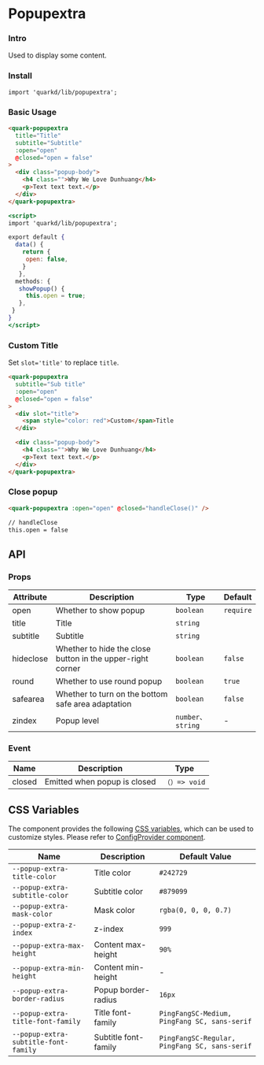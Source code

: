 # Popupextra

### Intro

Used to display some content.

### Install

```tsx
import 'quarkd/lib/popupextra';
```

### Basic Usage

```html
<quark-popupextra
  title="Title"
  subtitle="Subtitle"
  :open="open"
  @closed="open = false"
>
  <div class="popup-body">
    <h4 class="">Why We Love Dunhuang</h4>
    <p>Text text text.</p>
  </div>
</quark-popupextra>
```

```jsx
<script>
import 'quarkd/lib/popupextra';

export default {
  data() {
    return {
     open: false,
    }
   },
  methods: {
   showPopup() {
     this.open = true;
   },
 }
}
</script>
```

### Custom Title

Set `slot='title'` to replace `title`.

```html
<quark-popupextra
  subtitle="Sub title"
  :open="open"
  @closed="open = false"
>
  <div slot="title">
    <span style="color: red">Custom</span>Title
  </div>

  <div class="popup-body">
    <h4 class="">Why We Love Dunhuang</h4>
    <p>Text text text.</p>
  </div>
</quark-popupextra>
```

### Close popup

```html
<quark-popupextra :open="open" @closed="handleClose()" />

// handleClose
this.open = false
```

## API

### Props

| Attribute    | Description                      | Type      | Default          |
|--------------|----------------------------------|-----------|------------------|
| open         | Whether to show popup            | `boolean` | `require` |
| title        | Title                            | `string`  |
| subtitle     | Subtitle                         | `string`  |
| hideclose    | Whether to hide the close button in the upper-right corner | `boolean` | `false`|
| round        | Whether to use round popup       | `boolean` | `true` |
| safearea     | Whether to turn on the bottom safe area adaptation | `boolean` | `false`   |
| zindex       | Popup level                      | `number、string` | - |


### Event

| Name         | Description                      | Type   |
|--------------|----------------------------------|--------|
| closed       | Emitted when popup is closed     | `（）=> void` |

## CSS Variables

The component provides the following [CSS variables](https://developer.mozilla.org/zh-CN/docs/Web/CSS/Using_CSS_custom_properties), which can be used to customize styles. Please refer to [ConfigProvider component](#/zh-CN/guide/theme).

| Name                     | Description                         | Default Value   |
| ------------------------ | ----------------------------------- | --------------- |
| `--popup-extra-title-color`    | Title color                   | `#242729` |
| `--popup-extra-subtitle-color` | Subtitle color                | `#879099` |
| `--popup-extra-mask-color`     | Mask color                    | `rgba(0, 0, 0, 0.7)` |
| `--popup-extra-z-index`        | z-index                       | `999` |
| `--popup-extra-max-height`     | Content max-height            | `90%`|
| `--popup-extra-min-height`     | Content min-height            | - |
| `--popup-extra-border-radius`  | Popup border-radius           | `16px`|
| `--popup-extra-title-font-family` | Title font-family          | `PingFangSC-Medium, PingFang SC, sans-serif` |
| `--popup-extra-subtitle-font-family` | Subtitle font-family    | `PingFangSC-Regular, PingFang SC, sans-serif`|
